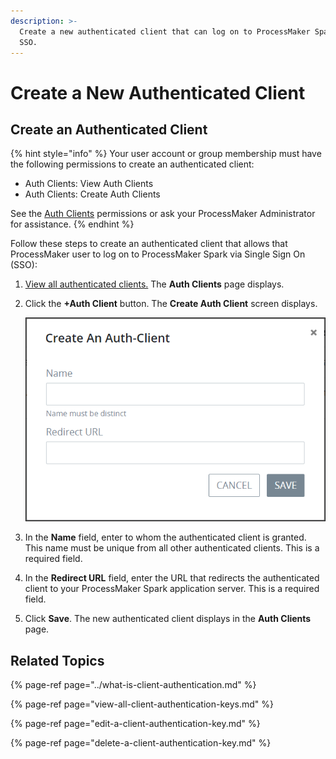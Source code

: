 ```yaml
---
description: >-
  Create a new authenticated client that can log on to ProcessMaker Spark via
  SSO.
---
```


# Create a New Authenticated Client

## Create an Authenticated Client

{% hint style="info" %}
Your user account or group membership must have the following permissions to create an  authenticated client:

* Auth Clients: View Auth Clients
* Auth Clients: Create Auth Clients

See the [Auth Clients](../../permission-descriptions-for-users-and-groups.md#auth-clients) permissions or ask your ProcessMaker Administrator for assistance.
{% endhint %}

Follow these steps to create an authenticated client that allows that ProcessMaker user to log on to ProcessMaker Spark via Single Sign On \(SSO\):

1. [View all authenticated clients.](view-all-client-authentication-keys.md#view-all-scripts) The **Auth Clients** page displays.
2. Click the **+Auth Client** button. The **Create Auth Client** screen displays.  

   ![](../../../.gitbook/assets/create-auth-client-screen-admin.png)

3. In the **Name** field, enter to whom the authenticated client is granted. This name must be unique from all other authenticated clients. This is a required field.
4. In the **Redirect URL** field, enter the URL that redirects the authenticated client to your ProcessMaker Spark application server. This is a required field.
5. Click **Save**. The new authenticated client displays in the **Auth Clients** page.

## Related Topics

{% page-ref page="../what-is-client-authentication.md" %}

{% page-ref page="view-all-client-authentication-keys.md" %}

{% page-ref page="edit-a-client-authentication-key.md" %}

{% page-ref page="delete-a-client-authentication-key.md" %}

